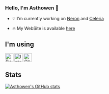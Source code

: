 ### Hello, I'm Asthowen 👋

- 💡 I’m currently working on [Neron](https://github.com/NeronApp) and [Celeria](https://github.com/Asthowen/Celeria-music-player)

- 🔥 My WebSite is available [here](https://asthowen.com)


## I'm using

<img align="left" alt="PyCharm Professional" width="27px" src="https://upload.wikimedia.org/wikipedia/commons/thumb/a/a1/PyCharm_Logo.svg/1024px-PyCharm_Logo.svg.png"/>
<img align="left" alt="Intellij Ultimate" width="27px" src="https://resources.jetbrains.com/storage/products/intellij-idea/img/meta/intellij-idea_logo_300x300.png"/> 
<img alt="Github" width="27px" src="https://upload.wikimedia.org/wikipedia/commons/thumb/9/91/Octicons-mark-github.svg/1200px-Octicons-mark-github.svg.png"/> 


## Stats

[![Asthowen's GitHub stats](https://github-readme-stats.vercel.app/api?username=Asthowen&show_icons=true&theme=tokyonight)](https://github.com/anuraghazra/github-readme-stats)
